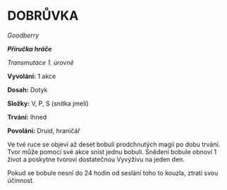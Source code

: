 # DOBRŮVKA

*Goodberry*

***Příručka hráče***

*Transmutace 1. úrovně*

**Vyvolání:** 1 akce

**Dosah:** Dotyk

**Složky:** V, P, S (snítka jmelí)

**Trvání:** Ihned

**Povolání:** Druid, hraničář

Ve tvé ruce se objeví až deset bobulí prodchnutých magií po dobu trvání. Tvor může pomocí své akce sníst jednu bobuli. Snědení bobule obnoví 1 život a poskytne tvorovi dostatečnou Vyvýživu na jeden den. 

Pokud se bobule nesní do 24 hodin od seslání toho to kouzla, ztratí svou účinnost.
<!--stackedit_data:
eyJoaXN0b3J5IjpbMTg5MDQ3NDM2OSwxMDA1OTQ4NDk5XX0=
-->